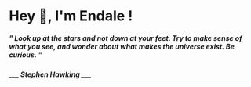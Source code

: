 <h1 title="head"> Hey 👋, I'm Endale !</h1>

**<h5><i>" Look up at the stars and not down at your feet. Try to make sense of what you see, and wonder about what makes the universe exist. Be curious. "</i></h5>**

*<b>___ Stephen Hawking ___</b>*
